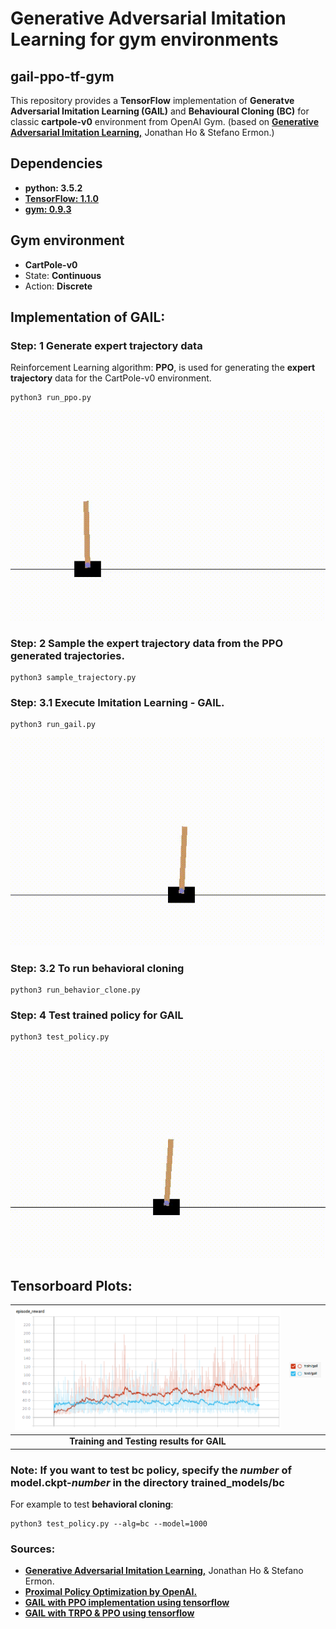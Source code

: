 # Generative Adversarial Imitation Learning for gym environments
## gail-ppo-tf-gym
This repository provides a **TensorFlow** implementation of **Generatve Adversarial Imitation Learning (GAIL)** and **Behavioural Cloning (BC)** for classic **cartpole-v0** environment from OpenAI Gym. (based on <a href="https://arxiv.org/abs/1606.03476"><b>Generative Adversarial Imitation Learning,</b></a> Jonathan Ho & Stefano Ermon.)

## Dependencies
- <b>python: 3.5.2</b>
- <b><a href="https://www.tensorflow.org/">TensorFlow: 1.1.0 </a></b>
- <b><a href="https://github.com/openai/gym">gym: 0.9.3 </a></b>

## Gym environment
- <b>CartPole-v0</b>  
- State: <b>Continuous</b>
- Action: <b>Discrete</b>

## Implementation of GAIL:

### Step: 1 Generate expert trajectory data  
Reinforcement Learning algorithm: <b>PPO</b>, is used for generating the <b>expert trajectory</b> data for the CartPole-v0 environment.
```
python3 run_ppo.py
```
<p align= "center">
  <img src="gail-ppo-tf-gym/gif/training_ppo.gif/">
</p>

### Step: 2 Sample the expert trajectory data from the PPO generated trajectories.
```
python3 sample_trajectory.py
```
### Step: 3.1 Execute Imitation Learning - GAIL.  
```
python3 run_gail.py  
```
<p align= "center">
  <img src="gail-ppo-tf-gym/gif/training_gail.gif/">
</p>

### Step: 3.2 To run behavioral cloning  
```
python3 run_behavior_clone.py
```
### Step: 4 Test trained policy for GAIL
```
python3 test_policy.py
```
<p align= "center">
  <img src="gail-ppo-tf-gym/gif/test_gail.gif/">
</p>


## Tensorboard Plots:
| <img src="gail-ppo-tf-gym/gif/gail_train_test.png/">  | <img src="gail-ppo-tf-gym/gif/gail_legend.png/" align="left"> |  
| :---: | :---: |  
| <b> Training and Testing results for GAIL </b> |

### Note: If you want to test bc policy, specify the _number_ of model.ckpt-_number_ in the directory trained_models/bc  
For example to test <b>behavioral cloning</b>:  
```
python3 test_policy.py --alg=bc --model=1000
```

### Sources:
- <a href="https://arxiv.org/abs/1606.03476"><b>Generative Adversarial Imitation Learning,</b></a> Jonathan Ho & Stefano Ermon.
- <a href="https://blog.openai.com/openai-baselines-ppo/"><b>Proximal Policy Optimization by OpenAI.</b></a>
- <b><a href="https://github.com/uidilr/gail_ppo_tf">GAIL with PPO implementation using tensorflow</a></b>
- <b><a href="https://github.com/andrewliao11/gail-tf">GAIL with TRPO & PPO using tensorflow</a></b>
